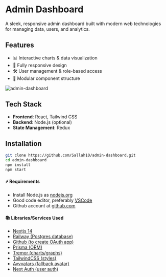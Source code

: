 # Admin Dashboard  

A sleek, responsive admin dashboard built with modern web technologies for managing data, users, and analytics.  

## Features  
- 📊 Interactive charts & data visualization  
- 📱 Fully responsive design  
- 🛠️ User management & role-based access  
- 🧩 Modular component structure
  
![admin-dashboard](https://github.com/user-attachments/assets/32071316-8c81-4281-bcc1-651099d42e9b)

## Tech Stack  
- **Frontend**: React, Tailwind CSS  
- **Backend**: Node.js (optional)  
- **State Management**: Redux  

## Installation  
```bash
git clone https://github.com/Sallah10/admin-dashboard.git
cd admin-dashboard
npm install
npm start 
````
#### ⚡️ Requirements

- Install Node.js as [nodejs.org](https://nodejs.org)
- Good code editor, preferably [VSCode](https://code.visualstudio.com)
- Github account at [github.com](https://github.com)

#### 📚 Libraries/Services Used

- [Nextjs 14](https://nextjs.org)
- [Railway (Postgres database)](https://railway.app/new)
- [Github (to create OAuth app)](https://github.com/settings/applications/new)
- [Prisma (ORM)](https://prisma.io)
- [Tremor (charts/graphs)](https://tremor.so)
- [TailwindCSS (styles)](https://tailwindcss.com)
- [Avvvatars (fallback avatar)](https://avvvatars.com/)
- [Next Auth (user auth)](https://authjs.dev)
